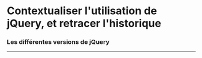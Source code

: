 
# Contextualiser l'utilisation de jQuery, et retracer l'historique

### Les différentes versions de jQuery

<!-- 01/05 Document -->

----

